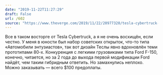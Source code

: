 ```yaml
---
date: "2019-11-22T11:27:29"
draft: False
url: /602
source: "https://www.theverge.com/2019/11/22/20977320/tesla-cybertruck-preorder-how-to-buy-online-price-date-electric-truck-pickup"
---
```


Все в таком восторге от Tesla Cybertruck, а я не очень восхищён, если честно. У меня в юности был набор советских открыток, что-то типа «Автомобили энтузиастов», так вот дизайн Теслы явно вдохновлён теми прототипами 80-х.  Конкуренция с легкими грузовиками типа Ford F-150, конечно, читается, но за 2 года до выхода первой модификации Ford найдёт, чем таким гибридным ответить. Но замахнулись неплохо.  Можно заказывать — всего $100 предоплаты.
